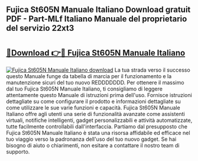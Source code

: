 ## Fujica St605N Manuale Italiano Download gratuit PDF - Part-MLf Italiano Manuale del proprietario del servizio 22xt3

# <h2><a href="http://dfb46j.blite.top/?on=Fujica+St605N+Manuale+Italiano">🔗Download 👉🔴 Fujica St605N Manuale Italiano</a></h2>

[![Fujica St605N Manuale Italiano download](https://i.imgur.com/lujVjoI.png)](http://dfb46j.blite.top/?on=Fujica+St605N+Manuale+Italiano)
La tua strada verso il successo questo Manuale funge da tabella di marcia per il funzionamento e la manutenzione sicuri del tuo nuovo REDDDDDDD. Per ottenere il massimo dal tuo Fujica St605N Manuale Italiano, ti consigliamo di leggere attentamente questo Manuale di istruzioni prima dell'uso. Fornisce istruzioni dettagliate su come configurare il prodotto e informazioni dettagliate su come utilizzare le sue varie funzioni e capacità. Fujica St605N Manuale Italiano offre agli utenti una serie di funzionalità avanzate come assistenti virtuali, notifiche intelligenti, gadget personalizzabili e attività automatizzate, tutte facilmente controllabili dall'interfaccia. Partiamo dal presupposto che Fujica St605N Manuale Italiano è stata una risorsa affidabile ed efficace nel tuo viaggio verso la padronanza dell'uso del tuo nuovo gadget. Se hai bisogno di aiuto o chiarimenti, non esitare a contattare il nostro team di supporto.
